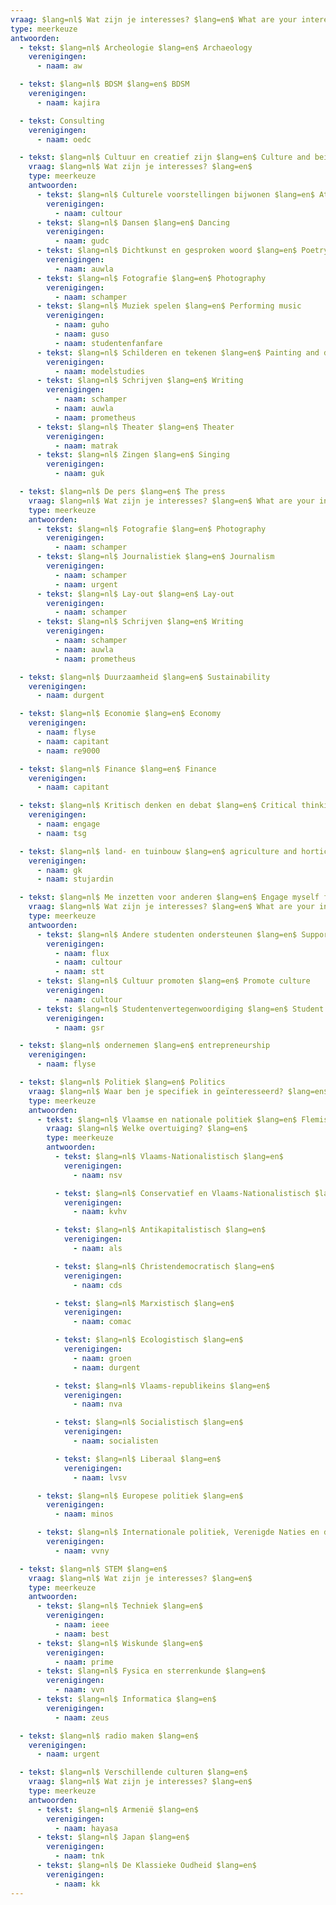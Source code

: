 ```yaml
---
vraag: $lang=nl$ Wat zijn je interesses? $lang=en$ What are your interests?
type: meerkeuze
antwoorden:
  - tekst: $lang=nl$ Archeologie $lang=en$ Archaeology
    verenigingen:
      - naam: aw

  - tekst: $lang=nl$ BDSM $lang=en$ BDSM
    verenigingen:
      - naam: kajira

  - tekst: Consulting
    verenigingen:
      - naam: oedc

  - tekst: $lang=nl$ Cultuur en creatief zijn $lang=en$ Culture and being creative
    vraag: $lang=nl$ Wat zijn je interesses? $lang=en$
    type: meerkeuze
    antwoorden:
      - tekst: $lang=nl$ Culturele voorstellingen bijwonen $lang=en$ Attend cultural performances
        verenigingen:
          - naam: cultour
      - tekst: $lang=nl$ Dansen $lang=en$ Dancing
        verenigingen:
          - naam: gudc
      - tekst: $lang=nl$ Dichtkunst en gesproken woord $lang=en$ Poetry and the spoken word
        verenigingen:
          - naam: auwla
      - tekst: $lang=nl$ Fotografie $lang=en$ Photography
        verenigingen:
          - naam: schamper
      - tekst: $lang=nl$ Muziek spelen $lang=en$ Performing music
        verenigingen:
          - naam: guho
          - naam: guso
          - naam: studentenfanfare
      - tekst: $lang=nl$ Schilderen en tekenen $lang=en$ Painting and drawing
        verenigingen:
          - naam: modelstudies
      - tekst: $lang=nl$ Schrijven $lang=en$ Writing
        verenigingen:
          - naam: schamper
          - naam: auwla
          - naam: prometheus
      - tekst: $lang=nl$ Theater $lang=en$ Theater
        verenigingen:
          - naam: matrak
      - tekst: $lang=nl$ Zingen $lang=en$ Singing
        verenigingen:
          - naam: guk

  - tekst: $lang=nl$ De pers $lang=en$ The press
    vraag: $lang=nl$ Wat zijn je interesses? $lang=en$ What are your interests?
    type: meerkeuze
    antwoorden:
      - tekst: $lang=nl$ Fotografie $lang=en$ Photography
        verenigingen:
          - naam: schamper
      - tekst: $lang=nl$ Journalistiek $lang=en$ Journalism
        verenigingen:
          - naam: schamper
          - naam: urgent
      - tekst: $lang=nl$ Lay-out $lang=en$ Lay-out
        verenigingen:
          - naam: schamper
      - tekst: $lang=nl$ Schrijven $lang=en$ Writing
        verenigingen:
          - naam: schamper
          - naam: auwla
          - naam: prometheus

  - tekst: $lang=nl$ Duurzaamheid $lang=en$ Sustainability
    verenigingen:
      - naam: durgent

  - tekst: $lang=nl$ Economie $lang=en$ Economy
    verenigingen:
      - naam: flyse
      - naam: capitant
      - naam: re9000

  - tekst: $lang=nl$ Finance $lang=en$ Finance
    verenigingen:
      - naam: capitant

  - tekst: $lang=nl$ Kritisch denken en debat $lang=en$ Critical thinking and debate
    verenigingen:
      - naam: engage
      - naam: tsg

  - tekst: $lang=nl$ land- en tuinbouw $lang=en$ agriculture and horticulture
    verenigingen:
      - naam: gk
      - naam: stujardin

  - tekst: $lang=nl$ Me inzetten voor anderen $lang=en$ Engage myself for others
    vraag: $lang=nl$ Wat zijn je interesses? $lang=en$ What are your interests?
    type: meerkeuze
    antwoorden:
      - tekst: $lang=nl$ Andere studenten ondersteunen $lang=en$ Support other students
        verenigingen:
          - naam: flux
          - naam: cultour
          - naam: stt
      - tekst: $lang=nl$ Cultuur promoten $lang=en$ Promote culture
        verenigingen:
          - naam: cultour
      - tekst: $lang=nl$ Studentenvertegenwoordiging $lang=en$ Student representation
        verenigingen:
          - naam: gsr

  - tekst: $lang=nl$ ondernemen $lang=en$ entrepreneurship
    verenigingen:
      - naam: flyse

  - tekst: $lang=nl$ Politiek $lang=en$ Politics
    vraag: $lang=nl$ Waar ben je specifiek in geïnteresseerd? $lang=en$ What specifically are you interested in?
    type: meerkeuze
    antwoorden:
      - tekst: $lang=nl$ Vlaamse en nationale politiek $lang=en$ Flemish and national politics
        vraag: $lang=nl$ Welke overtuiging? $lang=en$
        type: meerkeuze
        antwoorden:
          - tekst: $lang=nl$ Vlaams-Nationalistisch $lang=en$
            verenigingen:
              - naam: nsv

          - tekst: $lang=nl$ Conservatief en Vlaams-Nationalistisch $lang=en$
            verenigingen:
              - naam: kvhv

          - tekst: $lang=nl$ Antikapitalistisch $lang=en$
            verenigingen:
              - naam: als

          - tekst: $lang=nl$ Christendemocratisch $lang=en$
            verenigingen:
              - naam: cds

          - tekst: $lang=nl$ Marxistisch $lang=en$
            verenigingen:
              - naam: comac

          - tekst: $lang=nl$ Ecologistisch $lang=en$
            verenigingen:
              - naam: groen
              - naam: durgent

          - tekst: $lang=nl$ Vlaams-republikeins $lang=en$
            verenigingen:
              - naam: nva

          - tekst: $lang=nl$ Socialistisch $lang=en$
            verenigingen:
              - naam: socialisten

          - tekst: $lang=nl$ Liberaal $lang=en$
            verenigingen:
              - naam: lvsv

      - tekst: $lang=nl$ Europese politiek $lang=en$
        verenigingen:
          - naam: minos

      - tekst: $lang=nl$ Internationale politiek, Verenigde Naties en debat $lang=en$
        verenigingen:
          - naam: vvny

  - tekst: $lang=nl$ STEM $lang=en$
    vraag: $lang=nl$ Wat zijn je interesses? $lang=en$
    type: meerkeuze
    antwoorden:
      - tekst: $lang=nl$ Techniek $lang=en$
        verenigingen:
          - naam: ieee
          - naam: best
      - tekst: $lang=nl$ Wiskunde $lang=en$
        verenigingen:
          - naam: prime
      - tekst: $lang=nl$ Fysica en sterrenkunde $lang=en$
        verenigingen:
          - naam: vvn
      - tekst: $lang=nl$ Informatica $lang=en$
        verenigingen:
          - naam: zeus

  - tekst: $lang=nl$ radio maken $lang=en$
    verenigingen:
      - naam: urgent

  - tekst: $lang=nl$ Verschillende culturen $lang=en$
    vraag: $lang=nl$ Wat zijn je interesses? $lang=en$
    type: meerkeuze
    antwoorden:
      - tekst: $lang=nl$ Armenië $lang=en$
        verenigingen:
          - naam: hayasa
      - tekst: $lang=nl$ Japan $lang=en$
        verenigingen:
          - naam: tnk
      - tekst: $lang=nl$ De Klassieke Oudheid $lang=en$
        verenigingen:
          - naam: kk
---
```

